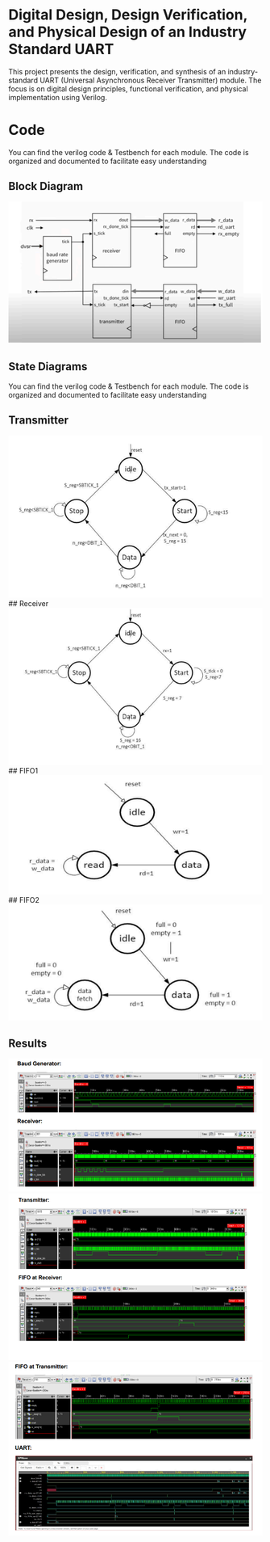 # Digital Design, Design Verification, and Physical Design of an Industry Standard UART


This project presents the design, verification, and synthesis of an industry-standard UART (Universal Asynchronous Receiver Transmitter) module. The focus is on digital design principles, functional verification, and physical implementation using Verilog.

# Code

You can find the verilog code & Testbench for each module. The code is organized and documented to facilitate easy understanding

## Block Diagram
<img src="UART.png" />

## State Diagrams

You can find the verilog code & Testbench for each module. The code is organized and documented to facilitate easy understanding
## Transmitter
<img src="TX.png" />
## Receiver
<img src="RX.png" />
## FIFO1
<img src="FIFO1.png" />
## FIFO2
<img src="FIFO2.png" />

## Results

<img src="result1.png" />
<img src="result2.png" />
<img src="result3.png" />









